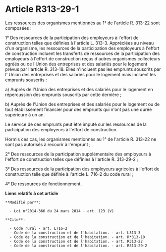 # Article R313-29-1

Les ressources des organismes mentionnés au 1° de l'article R. 313-22 sont composées : 

1° Des ressources de la participation des employeurs à l'effort de construction telles que définies à l'article L. 313-3.
Appréciées au niveau d'un organisme, les ressources de la participation des employeurs à l'effort de construction incluent
les transferts de ressources de la participation des employeurs à l'effort de construction reçus d'autres organismes
collecteurs agréés ou de l'Union des entreprises et des salariés pour le logement prévus par l'article R. 313-18. Elles
n'incluent pas les emprunts souscrits par l' Union des entreprises et des salariés pour le logement mais incluent les
emprunts souscrits : 

a) Auprès de l'Union des entreprises et des salariés pour le logement en répercussion des emprunts souscrits par cette
dernière ; 

b) Auprès de l'Union des entreprises et des salariés pour le logement ou de tout établissement financier pour des emprunts
qui n'ont pas une durée supérieure à un an. 

Le service de ces emprunts peut être imputé sur les ressources de la participation des employeurs à l'effort de
construction. 

Hormis ces cas, les organismes mentionnés au 1° de l'article R. 313-22 ne sont pas autorisés à recourir à l'emprunt ; 

2° Des ressources de la participation supplémentaire des employeurs à l'effort de construction telles que définies à
l'article R. 313-29-2 ; 

3° Des ressources de la participation des employeurs agricoles à l'effort de construction telle que définie à l'article L.
716-2 du code rural ; 

4° De ressources de fonctionnement.

**Liens relatifs à cet article**

	**Modifié par**:

	  - Loi n°2014-366 du 24 mars 2014 - art. 123 (V)

	**Cite**:

	  - Code rural - art. L716-2
	  - Code de la construction et de l'habitation. - art. L313-3
	  - Code de la construction et de l'habitation. - art. R*313-18
	  - Code de la construction et de l'habitation. - art. R313-22
	  - Code de la construction et de l'habitation. - art. R313-29-2
